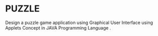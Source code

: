 # PUZZLE
Design a puzzle game application using Graphical User Interface using  Applets  Concept in JAVA Programming Language .

